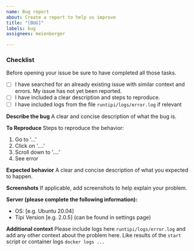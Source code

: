 ```yaml
---
name: Bug report
about: Create a report to help us improve
title: "[BUG]"
labels: bug
assignees: meienberger

---
```


### Checklist
Before opening your issue be sure to have completed all those tasks.
- [ ] I have searched for an already existing issue with similar context and errors. My issue has not yet been reported.
- [ ] I have included a clear description and steps to reproduce.
- [ ] I have included logs from the file `runtipi/logs/error.log` if relevant

**Describe the bug**
A clear and concise description of what the bug is.

**To Reproduce**
Steps to reproduce the behavior:
1. Go to '...'
2. Click on '....'
3. Scroll down to '....'
4. See error

**Expected behavior**
A clear and concise description of what you expected to happen.

**Screenshots**
If applicable, add screenshots to help explain your problem.

**Server (please complete the following information):**
 - OS: [e.g. Ubuntu 20.04]
 - Tipi Version [e.g. 2.0.5] (can be found in settings page)

**Additional context**
Please include logs here `runtipi/logs/error.log` and add any other context about the problem here. Like results of the `start` script or container logs `docker logs ...`

